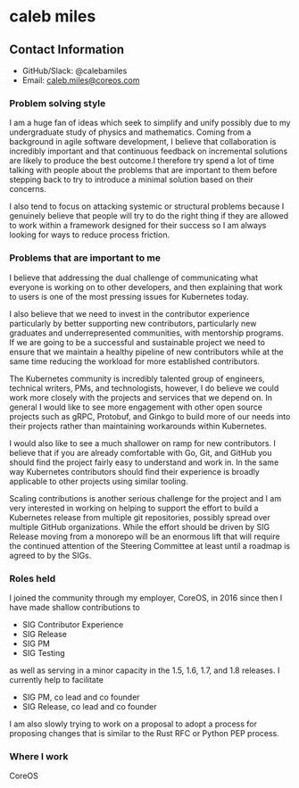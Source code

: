 # caleb miles

## Contact Information 

- GitHub/Slack: @calebamiles
- Email: caleb.miles@coreos.com

### Problem solving style

I am a huge fan of ideas which seek to simplify and unify possibly due to my
undergraduate study of physics and mathematics. Coming from a background in
agile software development, I believe that collaboration is incredibly
important and that continuous feedback on incremental solutions are likely
to produce the best outcome.I therefore try spend a lot of time talking with
people about the problems that are important to them before stepping back to
try to introduce a minimal solution based on their concerns.

I also tend to focus on attacking systemic or structural problems because I
genuinely believe that people will try to do the right thing if they are
allowed to work within a framework designed for their success so I am always
looking for ways to reduce process friction.

### Problems that are important to me

I believe that addressing the dual challenge of communicating what everyone is
working on to other developers, and then explaining that work to users is one
of the most pressing issues for Kubernetes today.

I also believe that we need to invest in the contributor experience particularly
by better supporting new contributors, particularly new graduates and
underrepresented communities, with mentorship programs. If we are going to be a
successful and sustainable project we need to ensure that we maintain a healthy
pipeline of new contributors while at the same time reducing the workload for
more established contributors.

The Kubernetes community is incredibly talented group of engineers, technical
writers, PMs, and technologists,  however, I do believe we could work more
closely with the projects and services that we depend on. In general I would
like to see more engagement with other open source projects such as gRPC,
Protobuf, and Ginkgo to build more of our needs into their projects rather than
maintaining workarounds within Kubernetes. 

I would also like to see a much shallower on ramp for new contributors. I
believe that if you are already comfortable with Go, Git, and GitHub you should
find the project fairly easy to understand and work in. In the same way
Kubernetes contributors should find their experience is broadly applicable to
other projects using similar tooling.

Scaling contributions is another serious challenge for the project and I am very
interested in working on helping to support the effort to build a Kubernetes
release from multiple git repositories, possibly spread over multiple GitHub
organizations. While the effort should be driven by SIG Release moving from a
monorepo will be an enormous lift that will require the continued attention of
the Steering Committee at least until a roadmap is agreed to by the SIGs.

### Roles held

I joined the community through my employer, CoreOS, in 2016 since then I have
made shallow contributions to

- SIG Contributor Experience
- SIG Release
- SIG PM
- SIG Testing

as well as serving in a minor capacity in the 1.5, 1.6, 1.7, and 1.8 releases. I
currently help to facilitate

- SIG PM, co lead and co founder
- SIG Release, co lead and co founder

I am also slowly trying to work on a proposal to adopt a process for proposing
changes that is similar to the Rust RFC or Python PEP process.

### Where I work

CoreOS

